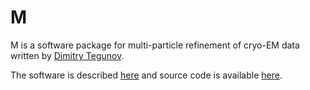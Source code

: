 # M

M is a software package for multi-particle refinement of cryo-EM data written by 
[Dimitry Tegunov](https://twitter.com/dtegunov?lang=en).

The software is described [here]([multi](https://doi.org/10.1101/2020.06.05.136341)) 
and source code is available [here](https://github.com/cramerlab/warp).